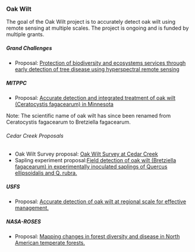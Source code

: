 ### Oak Wilt

The goal of the Oak Wilt project is to accurately detect oak wilt using
remote sensing at multiple scales. The project is ongoing and is funded
by multiple grants.

##### Grand Challenges

-   Proposal: [Protection of biodiversity and ecosystems services
    through early detection of tree disease using hyperspectral remote
    sensing](https://drive.google.com/file/d/1c6Nv27WIEki9eaBbhoWkZwIch5fQmCmo/view?usp=sharing)

##### MITPPC

-   Proposal: [Accurate detection and integrated treatment of oak wilt
    (Ceratocystis fagacearum) in
    Minnesota](https://drive.google.com/file/d/1ICaRB7J1mkWSLtR7Ga6hXiAlgFPiiRaa/view?usp=sharing)

Note: The scientific name of oak wilt has since been renamed from
Ceratocystis fagacearum to Bretziella fagacearum.

###### Cedar Creek Proposals

-   Oak Wilt Survey proposal: [Oak Wilt Survey at Cedar
    Creek](https://drive.google.com/file/d/1wbM3HO-71f692EcY1NuM8qAlgpC9pqFa/view?usp=sharing)  
-   Sapling experiment proposal:[Field detection of oak wilt (Bretziella
    fagacearum) in experimentally inoculated saplings of Quercus
    ellipsoidalis and Q.
    rubra.](https://drive.google.com/file/d/1CxZXH8rO_kmqmU5LR7xJyPS5xICWe60M/view?usp=sharing)

##### USFS

-   Proposal: [Accurate detection of oak wilt at regional scale for
    effective
    management.](https://docs.google.com/document/d/16nlM2gchtRKw3NYZxfGCaE3Qizb3bs9c/edit?usp=sharing&ouid=117278050553426340443&rtpof=true&sd=true)

##### NASA-ROSES

-   Proposal: [Mapping changes in forest diversity and disease in North
    American temperate
    forests.](https://drive.google.com/file/d/1cI6hjqMsF03rtaxYZ2RP0ITwSgOPzN1u/view?usp=sharing)
